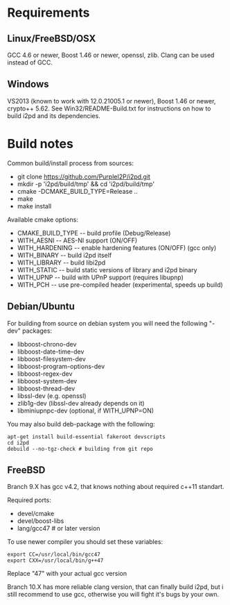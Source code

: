 Requirements
============

Linux/FreeBSD/OSX
-----------------

GCC 4.6 or newer, Boost 1.46 or newer, openssl, zlib. Clang can be used instead of GCC.

Windows
-------

VS2013 (known to work with 12.0.21005.1 or newer), Boost 1.46 or newer,
crypto++ 5.62. See Win32/README-Build.txt for instructions on how to build i2pd
and its dependencies.

Build notes
===========

Common build/install process from sources:

* git clone https://github.com/PurpleI2P/i2pd.git
* mkdir -p 'i2pd/build/tmp' && cd 'i2pd/build/tmp'
* cmake -DCMAKE_BUILD_TYPE=Release <more options> ..
* make
* make install

Available cmake options:

* CMAKE_BUILD_TYPE -- build profile (Debug/Release)
* WITH_AESNI -- AES-NI support (ON/OFF)
* WITH_HARDENING -- enable hardening features (ON/OFF) (gcc only)
* WITH_BINARY  -- build i2pd itself
* WITH_LIBRARY -- build libi2pd
* WITH_STATIC  -- build static versions of library and i2pd binary
* WITH_UPNP    -- build with UPnP support (requires libupnp)
* WITH_PCH     -- use pre-compiled header (experimental, speeds up build)

Debian/Ubuntu
-------------

For building from source on debian system you will need the following "-dev" packages:

* libboost-chrono-dev
* libboost-date-time-dev
* libboost-filesystem-dev
* libboost-program-options-dev
* libboost-regex-dev
* libboost-system-dev
* libboost-thread-dev
* libssl-dev (e.g. openssl)
* zlib1g-dev (libssl-dev already depends on it)
* libminiupnpc-dev (optional, if WITH_UPNP=ON)

You may also build deb-package with the following:

    apt-get install build-essential fakeroot devscripts
    cd i2pd
    debuild --no-tgz-check # building from git repo

FreeBSD
-------

Branch 9.X has gcc v4.2, that knows nothing about required c++11 standart.

Required ports:

* devel/cmake
* devel/boost-libs
* lang/gcc47 # or later version

To use newer compiler you should set these variables:

    export CC=/usr/local/bin/gcc47
    export CXX=/usr/local/bin/g++47

Replace "47" with your actual gcc version

Branch 10.X has more reliable clang version, that can finally build i2pd,
but i still recommend to use gcc, otherwise you will fight it's bugs by
your own.
